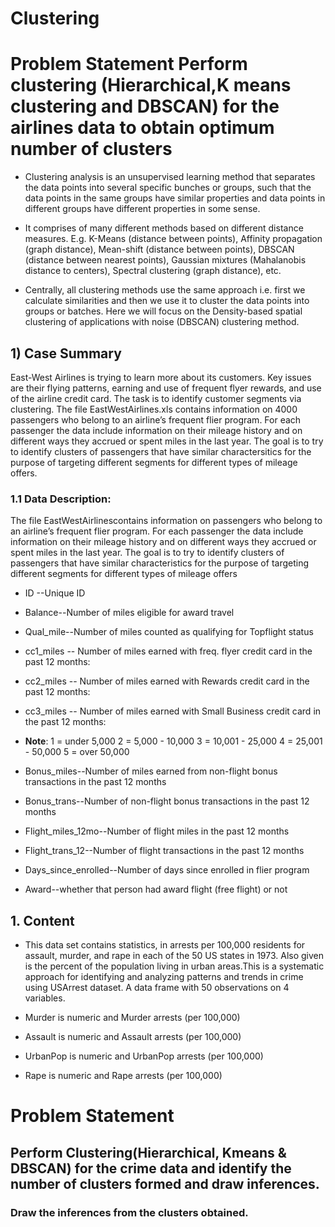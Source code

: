 # Clustering


# Problem Statement Perform clustering (Hierarchical,K means clustering and DBSCAN) for the airlines data to obtain optimum number of clusters
+ Clustering analysis is an unsupervised learning method that separates the data points into several specific bunches or groups, such that the data points in the same groups have similar properties and data points in different groups have different properties in some sense.

+ It comprises of many different methods based on different distance measures. E.g. K-Means (distance between points), Affinity propagation (graph distance), Mean-shift (distance between points), DBSCAN (distance between nearest points), Gaussian mixtures (Mahalanobis distance to centers), Spectral clustering (graph distance), etc.

+ Centrally, all clustering methods use the same approach i.e. first we calculate similarities and then we use it to cluster the data points into groups or batches. Here we will focus on the Density-based spatial clustering of applications with noise (DBSCAN) clustering method.

## 1) Case Summary
East-West Airlines is trying to learn more about its customers. Key issues are their flying patterns, earning and use of frequent flyer rewards, and use of the airline credit card. The task is to identify customer segments via clustering. The file EastWestAirlines.xls contains information on 4000 passengers who belong to an airline’s frequent flier program. For each passenger the data include information on their mileage history and on different ways they accrued or spent miles in the last year. The goal is to try to identify clusters of passengers that have similar charactersitics for the purpose of targeting different segments for different types of mileage offers.

### 1.1 Data Description: <a class="anchor" id="1.1"></a>
 
The file EastWestAirlinescontains information on passengers who belong to an airline’s frequent flier program. For each passenger the data include information on their mileage history and on different ways they accrued or spent miles in the last year. The goal is to try to identify clusters of passengers that have similar characteristics for the purpose of targeting different segments for different types of mileage offers

+ ID --Unique ID

+ Balance--Number of miles eligible for award travel

+ Qual_mile--Number of miles counted as qualifying for Topflight status

+ cc1_miles -- Number of miles earned with freq. flyer credit card in the past 12 months:
+ cc2_miles -- Number of miles earned with Rewards credit card in the past 12 months:
+ cc3_miles -- Number of miles earned with Small Business credit card in the past 12 months:


+ <b>Note</b>: 
1 = under 5,000
2 = 5,000 - 10,000
3 = 10,001 - 25,000
4 = 25,001 - 50,000
5 = over 50,000


+ Bonus_miles--Number of miles earned from non-flight bonus transactions in the past 12 months

+ Bonus_trans--Number of non-flight bonus transactions in the past 12 months

+ Flight_miles_12mo--Number of flight miles in the past 12 months

+ Flight_trans_12--Number of flight transactions in the past 12 months

+ Days_since_enrolled--Number of days since enrolled in flier program

+ Award--whether that person had award flight (free flight) or not


## 1. Content
+ This data set contains statistics, in arrests per 100,000 residents for assault, murder, and rape in each of the 50 US states in 1973. Also given is the percent of the population living in urban areas.This is a systematic approach for identifying and analyzing patterns and trends in crime using USArrest dataset.
A data frame with 50 observations on 4 variables.

+ Murder is numeric and Murder arrests (per 100,000)
+ Assault is numeric and Assault arrests (per 100,000)
+ UrbanPop is numeric and UrbanPop arrests (per 100,000)
+ Rape is numeric and Rape arrests (per 100,000)

# Problem Statement
## Perform Clustering(Hierarchical, Kmeans & DBSCAN) for the crime data and identify the number of clusters formed and draw inferences.
### Draw the inferences from the clusters obtained.

